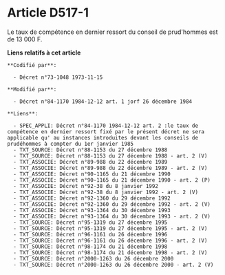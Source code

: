 # Article D517-1

Le taux de compétence en dernier ressort du conseil de prud'hommes est de 13 000 F.

**Liens relatifs à cet article**

	**Codifié par**:

	  - Décret n°73-1048 1973-11-15

	**Modifié par**:

	  - Décret n°84-1170 1984-12-12 art. 1 jorf 26 décembre 1984

	**Liens**:

	  - SPEC_APPLI: Décret n°84-1170 1984-12-12 art. 2 :le taux de compétence en dernier ressort fixé par le présent décret ne sera applicable qu' au instances introduites devant les conseils de prudéhommes à compter du 1er janvier 1985
	  - TXT_SOURCE: Décret n°88-1153 du 27 décembre 1988
	  - TXT_SOURCE: Décret n°88-1153 du 27 décembre 1988 - art. 2 (V)
	  - TXT_ASSOCIE: Décret n°89-988 du 22 décembre 1989
	  - TXT_ASSOCIE: Décret n°89-988 du 22 décembre 1989 - art. 2 (V)
	  - TXT_ASSOCIE: Décret n°90-1165 du 21 décembre 1990
	  - TXT_ASSOCIE: Décret n°90-1165 du 21 décembre 1990 - art. 2 (P)
	  - TXT_ASSOCIE: Décret n°92-38 du 8 janvier 1992
	  - TXT_ASSOCIE: Décret n°92-38 du 8 janvier 1992 - art. 2 (V)
	  - TXT_ASSOCIE: Décret n°92-1360 du 29 décembre 1992
	  - TXT_ASSOCIE: Décret n°92-1360 du 29 décembre 1992 - art. 2 (V)
	  - TXT_ASSOCIE: Décret n°93-1364 du 30 décembre 1993
	  - TXT_ASSOCIE: Décret n°93-1364 du 30 décembre 1993 - art. 2 (V)
	  - TXT_SOURCE: Décret n°95-1319 du 27 décembre 1995
	  - TXT_SOURCE: Décret n°95-1319 du 27 décembre 1995 - art. 2 (V)
	  - TXT_SOURCE: Décret n°96-1161 du 26 décembre 1996
	  - TXT_SOURCE: Décret n°96-1161 du 26 décembre 1996 - art. 2 (V)
	  - TXT_SOURCE: Décret n°98-1174 du 21 décembre 1998
	  - TXT_SOURCE: Décret n°98-1174 du 21 décembre 1998 - art. 2 (V)
	  - TXT_SOURCE: Décret n°2000-1263 du 26 décembre 2000
	  - TXT_SOURCE: Décret n°2000-1263 du 26 décembre 2000 - art. 2 (V)
